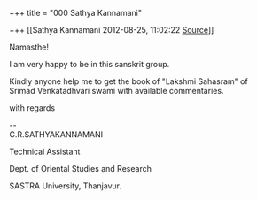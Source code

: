 +++
title = "000 Sathya Kannamani"

+++
[[Sathya Kannamani	2012-08-25, 11:02:22 [Source](https://groups.google.com/g/samskrita/c/enQwj0vN65M)]]



  

Namasthe!

  

I am very happy to be in this sanskrit group.

  

Kindly anyone help me to get the book of "Lakshmi Sahasram" of  
Srimad Venkatadhvari swami with available commentaries.

  

with regards

--  
C.R.SATHYAKANNAMANI

Technical Assistant

Dept. of Oriental Studies and Research

SASTRA University, Thanjavur.

  

